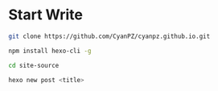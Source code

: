 # Start Write

```bash
git clone https://github.com/CyanPZ/cyanpz.github.io.git

npm install hexo-cli -g

cd site-source

hexo new post <title>
```